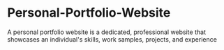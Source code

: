 # Personal-Portfolio-Website
A personal portfolio website is a dedicated, professional website that showcases an individual's skills, work samples, projects, and experience
